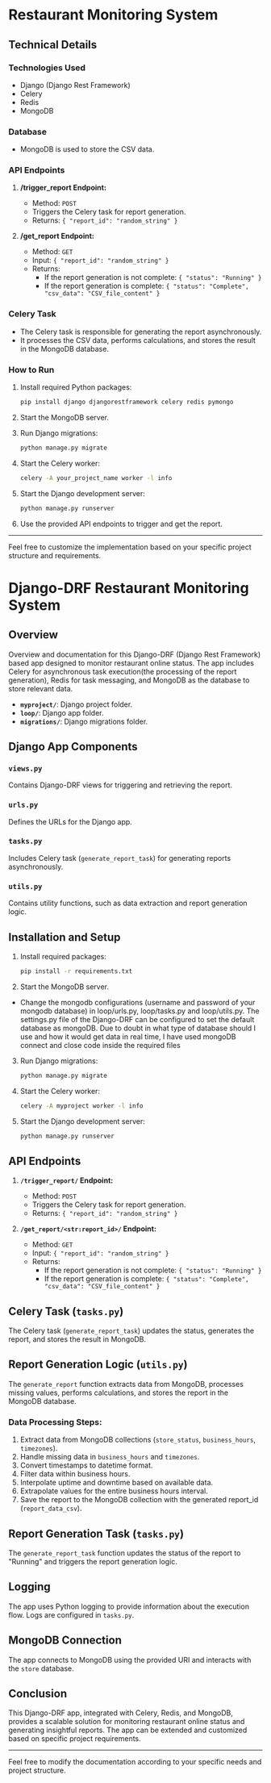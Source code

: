 # Restaurant Monitoring System

## Technical Details

### Technologies Used

- Django (Django Rest Framework)
- Celery
- Redis
- MongoDB

### Database

- MongoDB is used to store the CSV data.

### API Endpoints

1. **/trigger_report Endpoint:**
   - Method: `POST`
   - Triggers the Celery task for report generation.
   - Returns: `{ "report_id": "random_string" }`

2. **/get_report Endpoint:**
   - Method: `GET`
   - Input: `{ "report_id": "random_string" }`
   - Returns:
      - If the report generation is not complete: `{ "status": "Running" }`
      - If the report generation is complete: `{ "status": "Complete", "csv_data": "CSV_file_content" }`

### Celery Task

- The Celery task is responsible for generating the report asynchronously.
- It processes the CSV data, performs calculations, and stores the result in the MongoDB database.

### How to Run

1. Install required Python packages:

   ```bash
   pip install django djangorestframework celery redis pymongo
   ```

2. Start the MongoDB server.

3. Run Django migrations:

   ```bash
   python manage.py migrate
   ```

4. Start the Celery worker:

   ```bash
   celery -A your_project_name worker -l info
   ```

5. Start the Django development server:

   ```bash
   python manage.py runserver
   ```

6. Use the provided API endpoints to trigger and get the report.

---

Feel free to customize the implementation based on your specific project structure and requirements.

# Django-DRF Restaurant Monitoring System

## Overview

Overview and documentation for this Django-DRF (Django Rest Framework) based app designed to monitor restaurant online status. The app includes Celery for asynchronous task execution(the processing of the report generation), Redis for task messaging, and MongoDB as the database to store relevant data.


- **`myproject/`**: Django project folder.
- **`loop/`**: Django app folder.
- **`migrations/`**: Django migrations folder.

## Django App Components

### `views.py`

Contains Django-DRF views for triggering and retrieving the report.

### `urls.py`

Defines the URLs for the Django app.

### `tasks.py`

Includes Celery task (`generate_report_task`) for generating reports asynchronously.

### `utils.py`

Contains utility functions, such as data extraction and report generation logic.

## Installation and Setup

1. Install required packages:

   ```bash
   pip install -r requirements.txt
   ```

2. Start the MongoDB server.
- Change the mongodb configurations (username and password of your mongodb database) in loop/urls.py, loop/tasks.py and loop/utils.py. The settings.py file of the Django-DRF can be configured to set the default database as mongoDB. Due to doubt in what type of database should I use and how it would get data in real time, I have used mongoDB connect and close code inside the required files

3. Run Django migrations:

   ```bash
   python manage.py migrate
   ```

4. Start the Celery worker:

   ```bash
   celery -A myproject worker -l info
   ```

5. Start the Django development server:

   ```bash
   python manage.py runserver
   ```

## API Endpoints

1. **`/trigger_report/` Endpoint:**
   - Method: `POST`
   - Triggers the Celery task for report generation.
   - Returns: `{ "report_id": "random_string" }`

2. **`/get_report/<str:report_id>/` Endpoint:**
   - Method: `GET`
   - Input: `{ "report_id": "random_string" }`
   - Returns:
      - If the report generation is not complete: `{ "status": "Running" }`
      - If the report generation is complete: `{ "status": "Complete", "csv_data": "CSV_file_content" }`

## Celery Task (`tasks.py`)

The Celery task (`generate_report_task`) updates the status, generates the report, and stores the result in MongoDB.

## Report Generation Logic (`utils.py`)

The `generate_report` function extracts data from MongoDB, processes missing values, performs calculations, and stores the report in the MongoDB database.

### Data Processing Steps:

1. Extract data from MongoDB collections (`store_status`, `business_hours`, `timezones`).
2. Handle missing data in `business_hours` and `timezones`.
3. Convert timestamps to datetime format.
4. Filter data within business hours.
5. Interpolate uptime and downtime based on available data.
6. Extrapolate values for the entire business hours interval.
7. Save the report to the MongoDB collection with the generated report_id (`report_data_csv`).

## Report Generation Task (`tasks.py`)

The `generate_report_task` function updates the status of the report to "Running" and triggers the report generation logic.

## Logging

The app uses Python logging to provide information about the execution flow. Logs are configured in `tasks.py`.

## MongoDB Connection

The app connects to MongoDB using the provided URI and interacts with the `store` database.

## Conclusion

This Django-DRF app, integrated with Celery, Redis, and MongoDB, provides a scalable solution for monitoring restaurant online status and generating insightful reports. The app can be extended and customized based on specific project requirements.

---

Feel free to modify the documentation according to your specific needs and project structure.